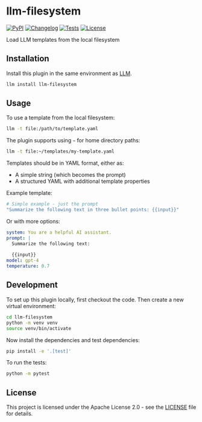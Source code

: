 # llm-filesystem

[![PyPI](https://img.shields.io/pypi/v/llm-filesystem.svg)](https://pypi.org/project/llm-filesystem/)
[![Changelog](https://img.shields.io/github/v/release/jefftriplett/llm-filesystem?include_prereleases&label=changelog)](https://github.com/jefftriplett/llm-filesystem/releases)
[![Tests](https://github.com/jefftriplett/llm-filesystem/actions/workflows/test.yml/badge.svg)](https://github.com/jefftriplett/llm-filesystem/actions/workflows/test.yml)
[![License](https://img.shields.io/badge/license-Apache%202.0-blue.svg)](https://github.com/jefftriplett/llm-filesystem/blob/main/LICENSE)

Load LLM templates from the local filesystem

## Installation

Install this plugin in the same environment as [LLM](https://llm.datasette.io/).
```bash
llm install llm-filesystem
```

## Usage

To use a template from the local filesystem:

```bash
llm -t file:/path/to/template.yaml
```

The plugin supports using `~` for home directory paths:

```bash
llm -t file:~/templates/my-template.yaml
```

Templates should be in YAML format, either as:
- A simple string (which becomes the prompt)
- A structured YAML with additional template properties

Example template:
```yaml
# Simple example - just the prompt
"Summarize the following text in three bullet points: {{input}}"
```

Or with more options:
```yaml
system: You are a helpful AI assistant.
prompt: |
  Summarize the following text:
  
  {{input}}
model: gpt-4
temperature: 0.7
```

## Development

To set up this plugin locally, first checkout the code. Then create a new virtual environment:
```bash
cd llm-filesystem
python -m venv venv
source venv/bin/activate
```

Now install the dependencies and test dependencies:
```bash
pip install -e '.[test]'
```

To run the tests:
```bash
python -m pytest
```

## License

This project is licensed under the Apache License 2.0 - see the [LICENSE](LICENSE) file for details.